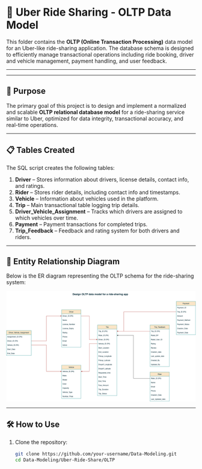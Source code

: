 # 🚗 Uber Ride Sharing - OLTP Data Model

This folder contains the **OLTP (Online Transaction Processing)** data model for an Uber-like ride-sharing application. The database schema is designed to efficiently manage transactional operations including ride booking, driver and vehicle management, payment handling, and user feedback.

---


---

## 🧱 Purpose

The primary goal of this project is to design and implement a normalized and scalable **OLTP relational database model** for a ride-sharing service similar to Uber, optimized for data integrity, transactional accuracy, and real-time operations.

---

## 📋 Tables Created

The SQL script creates the following tables:

1. **Driver** – Stores information about drivers, license details, contact info, and ratings.
2. **Rider** – Stores rider details, including contact info and timestamps.
3. **Vehicle** – Information about vehicles used in the platform.
4. **Trip** – Main transactional table logging trip details.
5. **Driver_Vehicle_Assignment** – Tracks which drivers are assigned to which vehicles over time.
6. **Payment** – Payment transactions for completed trips.
7. **Trip_Feedback** – Feedback and rating system for both drivers and riders.

---

## 🧭 Entity Relationship Diagram

Below is the ER diagram representing the OLTP schema for the ride-sharing system:

![ER Diagram](Ride_Share_OLTP_DATA_MODEL.drawio.png)


---

## 🛠️ How to Use

1. Clone the repository:
   ```bash
   git clone https://github.com/your-username/Data-Modeling.git
   cd Data-Modeling/Uber-Ride-Share/OLTP
